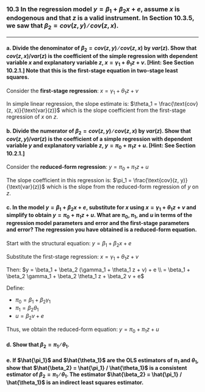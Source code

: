 ### 10.3 In the regression model $y = \beta_1+ \beta_2x + e$, assume $x$ is endogenous and that $z$ is a valid instrument. In Section 10.3.5, we saw that $\beta_2 = cov(z, y)∕cov(z, x)$.
---

#### a. Divide the denominator of $\beta_2 = cov(z, y)∕cov(z, x)$ by $var(z)$. Show that $cov(z, x)/var(z)$ is the coefficient of the simple regression with dependent variable $x$ and explanatory variable $z$, $x = \gamma_1 + \theta_1z + v$. [Hint: See Section 10.2.1.] Note that this is the first-stage equation in two-stage least squares.

Consider the **first-stage regression**: $x = \gamma_1 + \theta_1 z + v$

In simple linear regression, the slope estimate is: $\theta_1 = \frac{\text{cov}(z, x)}{\text{var}(z)}$ which is the slope coefficient from the first-stage regression of $x$ on $z$.

#### b. Divide the numerator of $\beta_2 = cov(z, y)∕cov(z, x)$ by $var(z)$. Show that $cov(z, y)/var(z)$ is the coefficient of a simple regression with dependent variable $y$ and explanatory variable $z$, $y = \pi_0 + \pi_1z + u$. [Hint: See Section 10.2.1.]

Consider the **reduced-form regression**: $y = \pi_0 + \pi_1 z + u$

The slope coefficient in this regression is: $\pi_1 = \frac{\text{cov}(z, y)}{\text{var}(z)}$ which is the slope from the reduced-form regression of $y$ on $z$.

#### c. In the model $y = \beta_1+ \beta_2x + e$, substitute for $x$ using $x = \gamma_1 + \theta_1z + v$ and simplify to obtain $y = \pi_0 + \pi_1z + u$. What are $\pi_0, \pi_1$, and $u$ in terms of the regression model parameters and error and the first-stage parameters and error? The regression you have obtained is a reduced-form equation.

Start with the structural equation: $y = \beta_1 + \beta_2 x + e$

Substitute the first-stage regression: $x = \gamma_1 + \theta_1 z + v$

Then: $y = \beta_1 + \beta_2 (\gamma_1 + \theta_1 z + v) + e \\ = \beta_1 + \beta_2 \gamma_1 + \beta_2 \theta_1 z + \beta_2 v + e$

Define:

- $\pi_0 = \beta_1 + \beta_2 \gamma_1$
- $\pi_1 = \beta_2 \theta_1$
- $u = \beta_2 v + e$

Thus, we obtain the reduced-form equation: $y = \pi_0 + \pi_1 z + u$

#### d. Show that $\beta_2 = \pi_1∕ \theta_1$.

#### e. If $\hat{\pi_1}$ and  $\hat{\theta_1}$ are the OLS estimators of $\pi_1$ and $\theta_1$, show that $\hat{\beta_2} = \hat{\pi_1} / \hat{\theta_1}$ is a consistent estimator of $\beta_2 = \pi_1∕ \theta_1$. The estimator $\hat{\beta_2} = \hat{\pi_1} / \hat{\theta_1}$ is an indirect least squares estimator.
